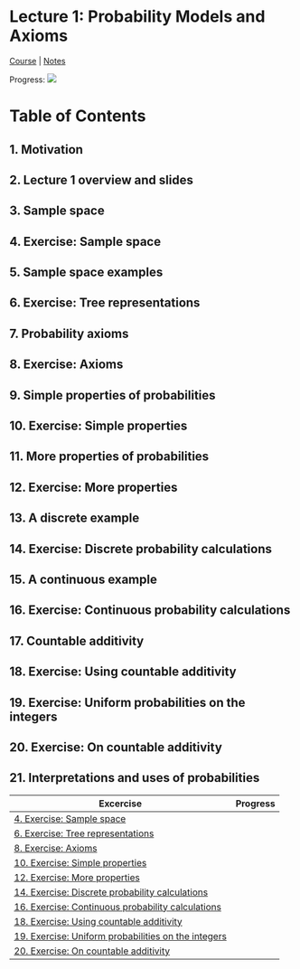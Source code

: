 # Lecture 1: Probability Models and Axioms

[Course](https://courses.edx.org/courses/course-v1:MITx+6.431x+3T2018/courseware/Unit_1_Probability_models_and_axioms/Lec__1_Probability_models_and_axioms/1?activate_block_id=block-v1%3AMITx%2B6.431x%2B3T2018%2Btype%40vertical%2Bblock%40ch3-s1-tab1) | [Notes](https://docs.google.com/document/d/17MhP5w5tDFzgdehzwT1iiu-9E8ufhHvapeNaZ-5EIm0/edit#bookmark=id.3sndq65286u0)

Progress: ![](http://progressed.io/bar/50)

# Table of Contents

## 1. Motivation

## 2. Lecture 1 overview and slides

## 3. Sample space

## 4. Exercise: Sample space

## 5. Sample space examples

## 6. Exercise: Tree representations

## 7. Probability axioms

## 8. Exercise: Axioms

## 9. Simple properties of probabilities

## 10. Exercise: Simple properties

## 11. More properties of probabilities

## 12. Exercise: More properties

## 13. A discrete example

## 14. Exercise: Discrete probability calculations

## 15. A continuous example

## 16. Exercise: Continuous probability calculations

## 17. Countable additivity

## 18. Exercise: Using countable additivity

## 19. Exercise: Uniform probabilities on the integers

## 20. Exercise: On countable additivity

## 21. Interpretations and uses of probabilities

| Excercise | Progress |
|-----------|----------|
| [4. Exercise: Sample space]() |  |
| [6. Exercise: Tree representations]() |  |
| [8. Exercise: Axioms]() |  |
| [10. Exercise: Simple properties]() |  |
| [12. Exercise: More properties]() |  |
| [14. Exercise: Discrete probability calculations]() |  |
| [16. Exercise: Continuous probability calculations]() |  |
| [18. Exercise: Using countable additivity]() |  |
| [19. Exercise: Uniform probabilities on the integers]() |  |
| [20. Exercise: On countable additivity]() |  |
